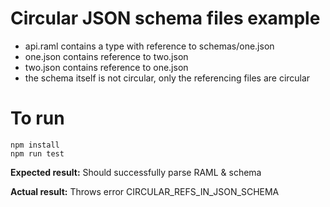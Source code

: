 
# Circular JSON schema files example

- api.raml contains a type with reference to schemas/one.json
- one.json contains reference to two.json
- two.json contains reference to one.json
- the schema itself is not circular, only the referencing files are circular

# To run

```
npm install
npm run test
```

**Expected result:** Should successfully parse RAML & schema

**Actual result:** Throws error CIRCULAR_REFS_IN_JSON_SCHEMA
